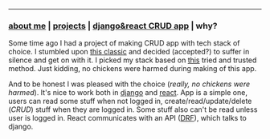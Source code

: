 * * *
### [about me](./index.html)   |   [projects](./projects.html) | [django&react CRUD app](./djreact.html)   |  why?

Some time ago I had a project of making CRUD app with tech stack of choice. I stumbled upon [this classic](https://hackernoon.com/how-it-feels-to-learn-javascript-in-2016-d3a717dd577f) and decided (accepted?) to suffer in silence and get on with it. I picked my stack based on [this](https://www.youtube.com/watch?v=wz-PtEJEaqY) tried and trusted method. Just kidding, no chickens were harmed during making of this app.

And to be honest I was pleased with the choice (_really, no chickens were harmed_). It's nice to work both in [django](https://www.djangoproject.com/) and [react](https://reactjs.org/). App is a simple one, users can read some stuff when not logged in, create/read/update/delete (_CRUD_) stuff when they are logged in. Some stuff also can't be read unless user is logged in. React communicates with an API ([DRF](https://www.django-rest-framework.org/)), which talks to django.
